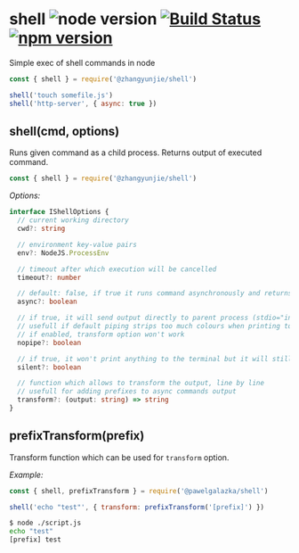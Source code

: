 # shell ![node version](https://img.shields.io/node/v/%40pawelgalazka%2Fshell.svg) [![Build Status](https://travis-ci.org/pawelgalazka/shell.svg?branch=master)](https://travis-ci.org/pawelgalazka/shell) [![npm version](https://badge.fury.io/js/%40pawelgalazka%2Fshell.svg)](https://badge.fury.io/js/%40pawelgalazka%2Fshell)
Simple exec of shell commands in node

``` js
const { shell } = require('@zhangyunjie/shell')

shell('touch somefile.js')
shell('http-server', { async: true })
```


## shell(cmd, options)

Runs given command as a child process. Returns output of executed command.

```js
const { shell } = require('@zhangyunjie/shell')
```

*Options:*

```ts
interface IShellOptions {
  // current working directory
  cwd?: string

  // environment key-value pairs
  env?: NodeJS.ProcessEnv

  // timeout after which execution will be cancelled
  timeout?: number

  // default: false, if true it runs command asynchronously and returns a Promise
  async?: boolean

  // if true, it will send output directly to parent process (stdio="inherit"), it won't return the output though
  // usefull if default piping strips too much colours when printing to the terminal
  // if enabled, transform option won't work
  nopipe?: boolean

  // if true, it won't print anything to the terminal but it will still return the output as a string
  silent?: boolean

  // function which allows to transform the output, line by line
  // usefull for adding prefixes to async commands output
  transform?: (output: string) => string
}
```

## prefixTransform(prefix)

Transform function which can be used for `transform` option.

*Example:*

```js
const { shell, prefixTransform } = require('@pawelgalazka/shell')

shell('echo "test"', { transform: prefixTransform('[prefix]') })
```

```sh
$ node ./script.js
echo "test"
[prefix] test
```
